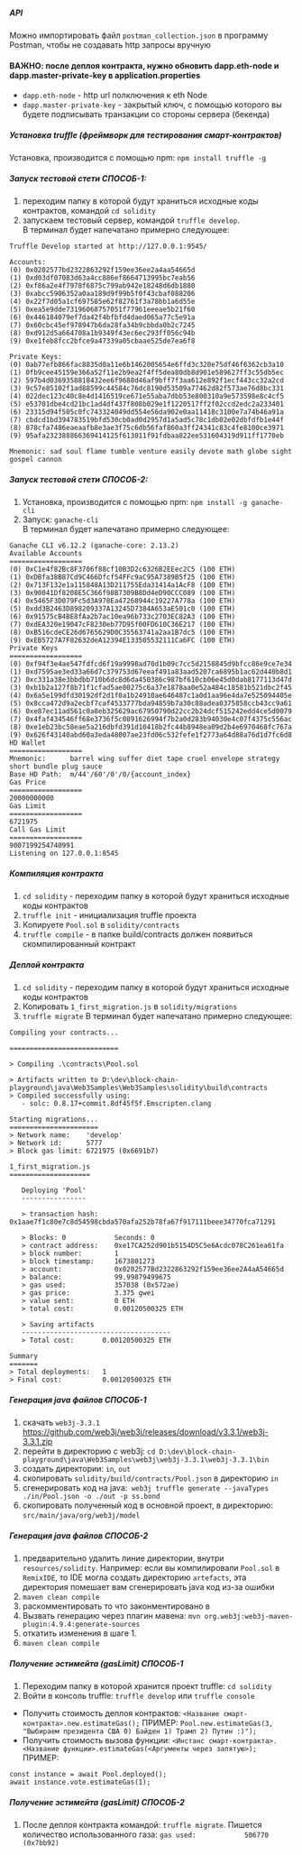 ##### API
Можно импортировать файл ```postman_collection.json``` в программу Postman, чтобы не создавать http запросы вручную

#### ВАЖНО: после деплоя контракта, нужно обновить dapp.eth-node и dapp.master-private-key в application.properties
- ```dapp.eth-node``` - http url полключения к eth Node
- ```dapp.master-private-key``` - закрытый ключ, с помощью которого вы будете подписывать транзакции со стороны сервера (бекенда)

##### Установка truffle (фреймворк для тестирования смарт-контрактов)
Установка, производится с помощью npm: ```npm install truffle -g```

##### Запуск тестовой стети СПОСОБ-1:
1. переходим папку в которой будут храниться исходные коды контрактов, командой ```cd solidity```
2. запускаем тестовый сервер, командой ```truffle develop```.
<br/>В терминал будет напечатано примерно следующее:
```
Truffle Develop started at http://127.0.0.1:9545/

Accounts:
(0) 0x0202577bd2322863292f159ee36ee2a4aa54665d
(1) 0xd03df07083d63a4cc886ef8664713995bc7eab56
(2) 0xf86a2e4f7978f6875c799ab942e18248d6db1880
(3) 0xabcc5906352a0aa189d9f99b5f0f43cbaf088206
(4) 0x22f7d05a1cf697585e62f82761f3a78bb1a6d55e
(5) 0xea5e9dde73196068757051f77961eeeae5b21f60
(6) 0x446184079ef7da42f4bfbfd4daed065a77c5e91a
(7) 0x60cbc45ef978947b6da28fa34b9cbbda0b2c7245
(8) 0xd912d5a664708a1b9349f43ec6ec293ff056c94b
(9) 0xe1feb8fcc2bfce9a47339a05cbaae525de7ea6f8

Private Keys:
(0) 0ab77efb866fac8835d0a11e6b1462005654e6ffd3c320e75df46f6362cb3a10
(1) 0fb9cee45159e366a52f11e2b9ea2f4ff5dea80db8d901e589627ff3c55db5ec
(2) 597b4d0369358818432ee6f9688d46af9bff7f3aa612e892f1ecf443cc32a2cd
(3) 9c57e85102f1ad88599c44584c76dc8190d53509a77462d82f573ae76d8bc331
(4) 022dec123c40c8e4d1416519ce671e55aba7dbb53e800310a9e573598e8c4cf5
(5) e53701dbe4cd21bc1ad4df437f808b029e1f1220517ff2f02ccd2edc2a233401
(6) 23315d94f505c0fc743324049dd554e56da902e0aa11418c3100e7a74b46a91a
(7) cbdcd1bd394783519bfd530cb0ad0d2957d1a5ad5c78c1db02e02dbfdfb1e44f
(8) 878cfa7486eaeaafb8e3ae3f75c6db56faf860a3ff24341c83c4fe8100ce3971
(9) 95afa232388866369414125f613011f91fdbaa822ee531604319d911ff1770eb

Mnemonic: sad soul flame tumble venture easily devote math globe sight gospel cannon
```

##### Запуск тестовой стети СПОСОБ-2:
1. Установка, производится с помощью npm: ```npm install -g ganache-cli```
2. Запуск: ```ganache-cli```
<br/>В терминал будет напечатано примерно следующее:
```
Ganache CLI v6.12.2 (ganache-core: 2.13.2)
Available Accounts
==================
(0) 0xC1e4f82Bc8F3706f88cf10B3D2c6326B2EEec2C5 (100 ETH)
(1) 0xDBfa38B87Cd9C466Dfcf54FFc9aC95A7389B5f25 (100 ETH)
(2) 0x713F132e1a115848A13D211755Eda31414a1AcF8 (100 ETH)
(3) 0x90041Df8208E5C366f98B7309B8Dd4eD90CCC089 (100 ETH)
(4) 0x5465F3D079Fc5d3A978Ea47268944c19227A778a (100 ETH)
(5) 0xdd3B2463D898209337A13245D7384A653aE501c0 (100 ETH)
(6) 0x91575cB4BE8fAa2b7ac10ea96b733c2703EC82A3 (100 ETH)
(7) 0xdEA320e19047cF8230eb77D95f00FD610C36E217 (100 ETH)
(8) 0xB516cdeCE26d6765629D0C35563741a2aa1B7dc5 (100 ETH)
(9) 0xEB5727A7F82632deA12394E133505532111Ca6FC (100 ETH)
Private Keys
==================
(0) 0xf94f3e4ae547fdfcd6f19a9998ad70d1b09c7cc5d2158845d9bfcc86e9ce7e34
(1) 0xd7595ae3ed33a66d7c379753d67eeaf491a83aad5207ca6895b1ac62d440b8d1
(2) 0xc331a38e3bbdbb710b6dc8d6da450386c987bf610cb06e45d0dab8177113d47d
(3) 0xb1b2a127f8b71f1cfad5ae80275c6a37e1878aa0e52a484c18581b521dbc2f45
(4) 0x6a5e199dfd30192df2d1f0a1b24910ae646487c1a0d1aa96e4da7e525094405e
(5) 0x8cca472d9a2ecbf7caf4533777bda94859b7a30c88adea0375858ccb43cc9a61
(6) 0xe87ec11ad561c0a8eb325629ac67950790d22cc2b24dcf515242edd4ce5d0079
(7) 0x4faf434546ff68e3736f5c0891626994f7b2a0d283b94030e4c07f4375c556ac
(8) 0xe1eb23bc58eae5a216dbfd391d10418b2fc44b8948ea09d2b4e6970468fc767a
(9) 0x626f43140abd60a3eda48007ae23fd06c532fefe1f2773a64d88a76d1d7fc6d8
HD Wallet
==================
Mnemonic:      barrel wing suffer diet tape cruel envelope strategy short bundle plug sauce
Base HD Path:  m/44'/60'/0'/0/{account_index}
Gas Price
==================
20000000000
Gas Limit
==================
6721975
Call Gas Limit
==================
9007199254740991
Listening on 127.0.0.1:8545
```

##### Компиляция контракта
1. ```cd solidity``` - переходим папку в которой будут храниться исходные коды контрактов
2. ```truffle init``` - инициализация truffle проекта
3. Копируете ```Pool.sol``` в ```solidity/contracts```
4. ```truffle compile``` - в папке build/contracts должен появиться скомпилированный контракт

##### Деплой контракта
1. ```cd solidity``` - переходим папку в которой будут храниться исходные коды контрактов
2. Копировать ```1_first_migration.js``` в ```solidity/migrations```
3. ```truffle migrate```
В терминал будет напечатано примерно следующее:
```
Compiling your contracts...

===========================

> Compiling .\contracts\Pool.sol

> Artifacts written to D:\dev\block-chain-playground\java\Web3Samples\Web3Samples\solidity\build\contracts
> Compiled successfully using:
   - solc: 0.8.17+commit.8df45f5f.Emscripten.clang

Starting migrations...
======================
> Network name:    'develop'
> Network id:      5777
> Block gas limit: 6721975 (0x6691b7)

1_first_migration.js
====================

   Deploying 'Pool'
   ----------------

   > transaction hash:    0x1aae7f1c80e7c8d54598cbda570afa252b78fa67f917111beee34770fca71291

   > Blocks: 0            Seconds: 0
   > contract address:    0xe17CA252d901b5154D5C5e6Acdc078C261ea61fa
   > block number:        1
   > block timestamp:     1673801273
   > account:             0x0202577Bd2322863292f159ee36ee2A4aA54665d
   > balance:             99.99879499675
   > gas used:            357038 (0x572ae)
   > gas price:           3.375 gwei
   > value sent:          0 ETH
   > total cost:          0.00120500325 ETH

   > Saving artifacts
   -------------------------------------
   > Total cost:       0.00120500325 ETH

Summary
=======
> Total deployments:   1
> Final cost:          0.00120500325 ETH
```

##### Генерация java файлов СПОСОБ-1
1. скачать ```web3j-3.3.1``` https://github.com/web3j/web3j/releases/download/v3.3.1/web3j-3.3.1.zip
2. перейти в директорию с web3j: ```cd D:\dev\block-chain-playground\java\Web3Samples\web3j\web3j-3.3.1\web3j-3.3.1\bin```
3. создать директории: ```in```, ```out```
4. скопировать ```solidity/build/contracts/Pool.json``` в директорию ```in```
5. сгенерировать код на java:``` web3j truffle generate --javaTypes ./in/Pool.json -o ./out -p ss.bond```
6. скопировать полученный код в основной проект, в директорию: ```src/main/java/org/web3j/model```

##### Генерация java файлов СПОСОБ-2
1. предварительно удалить линие директории, внутри ```resources/solidity```.
Например: если вы компилировали ```Pool.sol``` в ```RemixIDE```,
то IDE могла создать директорию ```artefacts```, эта директория помешает вам сгенерировать java код из-за ошибки
2. ```maven clean compile```
3. раскомментировать то что законментировано в <!-- [1] кодогенерация для смарт контракта -->
4. Вызвать генерацию через плагин мавена: ```mvn org.web3j:web3j-maven-plugin:4.9.4:generate-sources```
5. откатить изменения в шаге 1.
6. ```maven clean compile```

##### Получение эстимейта (gasLimit) СПОСОБ-1
1. Переходим папку в которой хранится проект truffle: ```cd solidity```
2. Войти в консоль truffle: ```truffle develop``` или ```truffle console```
- Получить стоимость деплоя контрактов: ```<Название смарт-контракта>.new.estimateGas();```
ПРИМЕР: ```Pool.new.estimateGas(3, "Выбираем президента США 0) Байден 1) Трамп 2) Путин :)");```
- Получить стоимость вызова функции: ```<Инстанс смарт-контракта>.<Название функции>.estimateGas(<Аргументы через запятую>);```
ПРИМЕР:
```
const instance = await Pool.deployed();
await instance.vote.estimateGas(1);
```
##### Получение эстимейта (gasLimit) СПОСОБ-2
1. После деплоя контракта командой: ```truffle migrate```. Пишется количество использованного газа:
```gas used:            506770 (0x7bb92)```